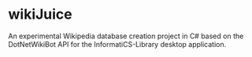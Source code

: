 # wikiJuice
An experimental Wikipedia database creation project in C# based on the DotNetWikiBot API for the InformatiCS-Library desktop application.
